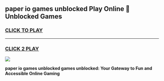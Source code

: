 
## paper io games unblocked Play Online 👋 Unblocked Games
<h3>
<a href="https://premium.freeplayer.one?title=paper_io_games_unblocked&ref=19F">CLICK TO PLAY</a></h3>
<hr>

<h3>
<a href="https://premium.freeplayer.one?title=paper_io_games_unblocked&ref=19F">CLICK 2 PLAY</a>
  
</h3>

<a href="https://premium.freeplayer.one?title=paper_io_games_unblocked&ref=19F"><img src="https://clearcache.store/games.png"></a>


**paper io games unblocked games unblocked: Your Gateway to Fun and Accessible Online Gaming**
